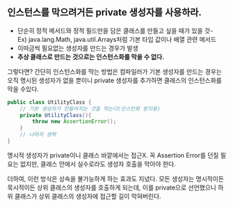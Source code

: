 ## 인스턴스를 막으려거든 private 생성자를 사용하라.



- 단순히 정적 메서드와 정적 필드만을 담은 클래스를 만들고 싶을 때가 있을 것-  
  Ex) java.lang.Math, java.util.Arrays처럼 기본 타입 값이나 배열 관련 메서드
- 이따금씩 필요없는 생성자를 만드는 경우가 발생
- **추상 클래스로 만드는 것으로는 인스턴스화를 막을 수 없다.**



그렇다면? 간단히 인스턴스화를 막는 방법은 컴파일러가 기본 생성자를 만드는 경우는 오직 명시된 생성자가 없을 뿐이니 private 생성자를 추가하면 클래스의 인스턴스화를 막을 수있다.

```java
public class UtilityClass {
    // 기본 생성자가 만들어지는 것을 막는다(인스턴화 방지용)
    private UtilityClass(){
        throw new AssertionError();
    }
    // 나머지 생략
}
```

 명시적 생성자가 private이니 클래스 바깥에서는 접근X. 꼭 Assertion Error를 던질 필요는 없지만, 클래스 안에서 실수로라도 생성자 호출을 막아야 한다.

 더하여, 이런 방식은 상속을 불가능하게 하는 효과도 지녔다. 모든 생성자는 명시적이든 묵시적이든 상위 클래스의 생성자를 호출하게 되는데, 이를 private으로 선언했으니 하위 클래스가 상위 클래스의 생성자에 접근할 길이 막혀버린다.